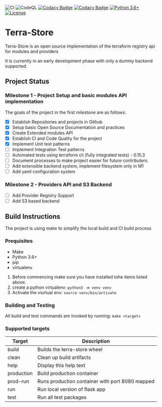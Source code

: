 ![CI](https://github.com/terra-store/terra-store/actions/workflows/build.yml/badge.svg) ![CodeQL](https://github.com/terra-store/terra-store/workflows/CodeQL/badge.svg) [![Codacy Badge](https://app.codacy.com/project/badge/Grade/02ce2a63a46e4b28aea65c866c4ea932)](https://www.codacy.com/gh/terra-store/terra-store/dashboard?utm_source=github.com&utm_medium=referral&utm_content=terra-store/terra-store&utm_campaign=Badge_Grade)  [![Codacy Badge](https://app.codacy.com/project/badge/Coverage/02ce2a63a46e4b28aea65c866c4ea932)](https://www.codacy.com/gh/terra-store/terra-store/dashboard?utm_source=github.com&utm_medium=referral&utm_content=terra-store/terra-store&utm_campaign=Badge_Coverage) [![Python 3.6+](https://img.shields.io/badge/python-3.6+-blue.svg)](https://www.python.org/downloads/release/python-360/) [![License](https://img.shields.io/badge/License-Apache%202.0-blue.svg)](https://opensource.org/licenses/Apache-2.0)

# Terra-Store

Terra-Store is an open source implementation of the terraform registry api for modules and providers

It is currently in an early development phase with only a dummy backend supported.

## Project Status

### Milestone 1 - Project Setup and basic modules API implementation

The goals of the project in the first milestone are as follows:

-   [x] Establish Repositories and projects in Github
-   [x] Setup basic Open Source Documentation and practices
-   [x] Create Extended modules API 
-   [x] Establish CI and Code Quality for the project
-   [x] Implement Unit test patterns
-   [ ] Implement Integration Test patterns
-   [ ] Automated tests using terraform cli (fully integrated tests) - 0.15.3
-   [ ] Document processes to make project easier for future contributers
-   [ ] Add extensible backend system, implement filesystem only in M1
-   [ ] Add yaml configuration system

### Milestone 2 - Providers API and S3 Backend

-   [ ] Add Provider Registry Support
-   [ ] Add S3 based backend

## Build Instructions

The project is using make to simplify the local build and CI build process

### Prequisites

-   Make
-   Python 3.6+
-   pip
-   virtualenv

1.  Before commencing make sure you have installed tohe items listed above.
2.  create a python virtualenv: `python3 -m venv venv`
3.  Activate the viurtual env: `source venv/bin/activate`

### Building and Testing

All build and test commands are invoked by running: `make <target>`

### Supported targets

| Target     | Description                                     |
| ---------- | ----------------------------------------------- |
| build      | Builds the terra-store wheel                    |
| clean      | Clean up build artifacts                        |
| help       | Display this help text                          |
| production | Build production container                      |
| prod-run   | Runs production container with port 8080 mapped |
| run        | Run local version of flask app                  |
| test       | Run all test packages                           |

